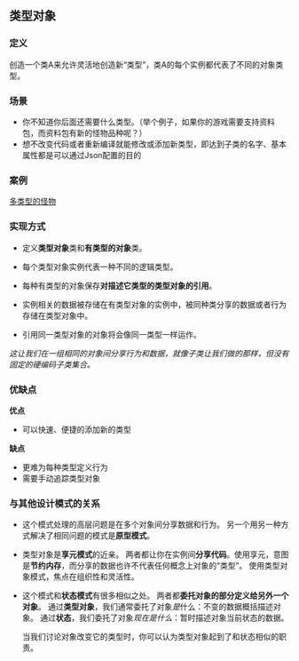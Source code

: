 ## 类型对象

### 定义

创造一个类A来允许灵活地创造新“类型”，类A的每个实例都代表了不同的对象类型。

### 场景

- 你不知道你后面还需要什么类型。（举个例子，如果你的游戏需要支持资料包，而资料包有新的怪物品种呢？）
- 想不改变代码或者重新编译就能修改或添加新类型，即达到子类的名字、基本属性都是可以通过Json配置的目的

### 案例

[多类型的怪物](./Assets/BehavioralPatterns/TypeObject)

### 实现方式

* 定义**类型对象**类和**有类型的对象**类。

* 每个类型对象实例代表一种不同的逻辑类型。 

* 每种有类型的对象保存**对描述它类型的类型对象的引用**。

* 实例相关的数据被存储在有类型对象的实例中，被同种类分享的数据或者行为存储在类型对象中。 

* 引用同一类型对象的对象将会像同一类型一样运作。 

*这让我们在一组相同的对象间分享行为和数据，就像子类让我们做的那样，但没有固定的硬编码子类集合。*

### 优缺点

**优点**

* 可以快速、便捷的添加新的类型

**缺点**

* 更难为每种类型定义行为
* 需要手动追踪类型对象

### 与其他设计模式的关系

- 这个模式处理的高层问题是在多个对象间分享数据和行为。 另一个用另一种方式解决了相同问题的模式是**原型模式**。

- 类型对象是**享元模式**的近亲。 两者都让你在实例间**分享代码**。使用享元，意图是**节约内存**，而分享的数据也许不代表任何概念上对象的“类型”。 使用类型对象模式，焦点在组织性和灵活性。

- 这个模式和**状态模式**有很多相似之处。 两者都**委托对象的部分定义给另外一个对象**。 通过**类型对象**，我们通常委托了对象*是*什么：不变的数据概括描述对象。 通过**状态**，我们委托了对象*现在是什么*：暂时描述对象当前状态的数据。

  当我们讨论对象改变它的类型时，你可以认为类型对象起到了和状态相似的职责。
